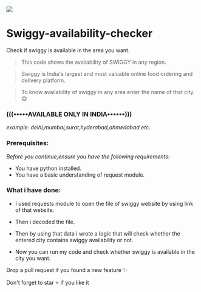 ![](https://media5.picsearch.com/is?F5lD0pLuRDMjHMcNP2Mc3ciAyPPzLPFb1fIPNLVwhFM&height=1930)

# Swiggy-availability-checker

Check if swiggy is available in the area you want.

 > This code shows the availability of SWIGGY in any region.


> Swiggy is India's largest and most valuable online food ordering and delivery platform. 


> To know availability of swiggy in any area enter the name of that city.:yum:


### (((•••••AVAILABLE ONLY IN INDIA••••••)))


*example: delhi,mumbai,surat,hyderabad,ahmedabad.etc.*

### Prerequisites:
*Before you continue,ensure you have the following requirements:*

* You have python installed.
* You have a basic understanding of request module.

### What i have done:

* I used requests module to open the file of swiggy website by using link of that website.

* Then i decoded the file.

* Then by using that data i wrote a logic that will check whether the entered city contains swiggy availability or not.

* Now you can run my code and check whether swiggy is available in the city you want.

Drop a pull request if you found a new feature :sparkles:

Don't forget to star :star: if you like it 
